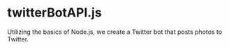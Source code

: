 # twitterBotAPI.js
Utilizing the basics of Node.js, we create a Twitter bot that posts photos to Twitter.
